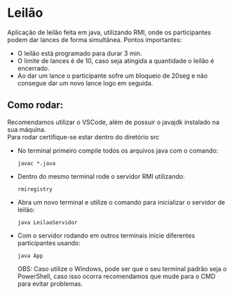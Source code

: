 # Leilão 
Aplicação de leilão feita em java, utilizando RMI, onde os participantes podem dar lances de forma simultânea.
Pontos importantes:
* O leilão está programado para durar 3 min.
* O limite de lances é de 10, caso seja atingida a quantidade o leilão é encerrado.
* Ao dar um lance o participante sofre um bloqueio de 20seg e não consegue dar um novo lance logo em seguida.
## Como rodar:
Recomendamos utilizar o VSCode, além de possuir o javajdk instalado na sua máquina.
<br>
Para rodar certifique-se estar dentro do diretório src
* No terminal primeiro compile todos os arquivos java com o comando:
  ```
  javac *.java
  ````
* Dentro do mesmo terminal rode o servidor RMI utilizando:
  ```
  rmiregistry
  ```
* Abra um novo terminal e utilize o comando para inicializar o servidor de leilão:
  ```
  java LeilaoServidor
  ```
* Com o servidor rodando em outros terminais inicie diferentes participantes usando:
  ```
  java App
  ```
  OBS: Caso utilize o Windows, pode ser que o seu terminal padrão seja o PowerShell, caso isso ocorra recomendamos que mude para o CMD para evitar problemas.

